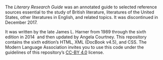 The *Literary Research Guide* was an annotated guide to selected
reference sources essential to the study of British literature,
literatures of the United States, other literatures in English, and
related topics. It was discontinued in December 2017.

It was written by the late James L. Harner from 1989 through the sixth
edition in 2014  and then updated by Angela Courtney. This repository
contains the sixth edition’s HTML, XML (DocBook v4.5), and CSS. The
Modern Language Association invites you to use this code under the
guidelines of this repository’s [CC-BY 4.0](https://choosealicense.com/licenses/cc-by-4.0/) license.
